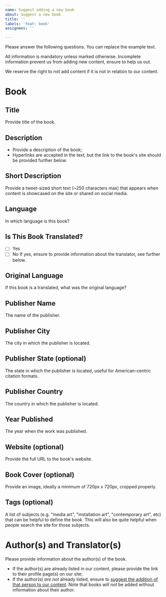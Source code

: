 ```yaml
---
name: Suggest adding a new book
about: Suggest a new book
title: ''
labels: 'feat: book'
assignees: ''

---
```


Please answer the following questions. You can replace the example text.

All information is mandatory unless marked otherwise. Incomplete information prevent us from adding new content, ensure to help us out.

We reserve the right to not add content if it is not in relation to our content.


# Book

## Title
Provide title of the book.

## Description
- Provide a description of the book;
- Hyperlinks are accepted in the text, but the link to the book's site should be provided further below.

## Short Description
Provide a tweet-sized short text (~250 characters max) that appears when content is showcased on the site or shared on social media.

## Language
In which language is this book?

## Is This Book Translated?
- [ ] Yes
- [ ] No
If yes, ensure to provide information about the translator, see further below.

## Original Language
If this book is a translated, what was the original language?

## Publisher Name
The name of the publisher.

## Publisher City
The city in which the publisher is located.

## Publisher State (optional)
The state in which the publisher is located, useful for American-centric citation formats.

## Publisher Country
The country in which the publisher is located.

## Year Published
The year when the work was published.

## Website (optional)
Provide the full URL to the book's website.

## Book Cover (optional)
Provide an image, ideally a minimum of 720px x 720px, cropped properly.

## Tags (optional)
A list of subjects (e.g. "media art", "installation art", "contemporary art", etc) that can be helpful to define the book. This will also be quite helpful when people search the site for those subjects.


# Author(s) and Translator(s)

Please provide information about the author(s) of the book.
- If the author(s) are already listed in our content, please provide the link to their profile page(s) on our site;
- If the author(s) *are not* already listed, ensure to [suggest the addition of that person to our content](https://github.com/jansensan/arts-et-medias/issues/new?labels=feat%3A+people&template=suggest-adding-a-new-person.md). Note that books *will not* be added without information about their author.
